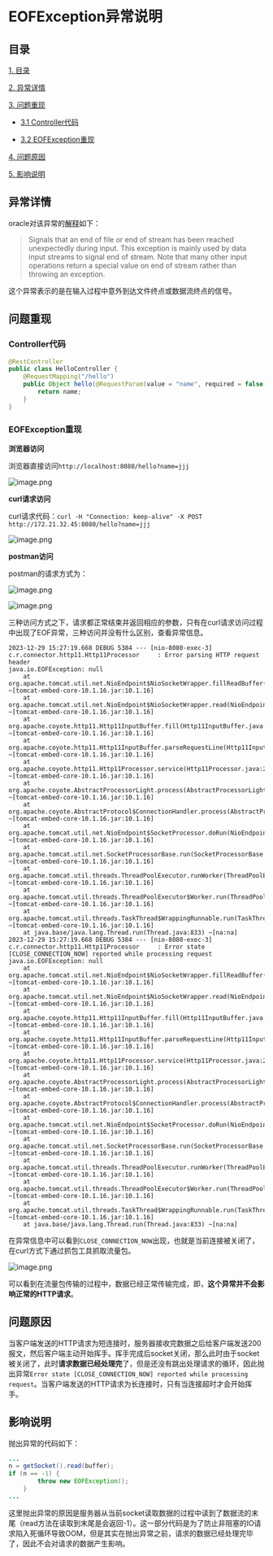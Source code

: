 # EOFException异常说明

## 目录

[1. 目录](#目录)

[2. 异常详情](#异常详情)

[3. 问题重现](#问题重现)

- [3.1 Controller代码](#controller代码)

- [3.2 EOFException重现](#eofexception重现)

[4. 问题原因](#问题原因)

[5. 影响说明](#影响说明)



## 异常详情

oracle对该异常的[解释](https://docs.oracle.com/javase/8/docs/api/java/io/EOFException.html)如下：

> Signals that an end of file or end of stream has been reached unexpectedly during input.
> This exception is mainly used by data input streams to signal end of stream. Note that many other input
> operations return a special value on end of stream rather than throwing an exception.

这个异常表示的是在输入过程中意外到达文件终点或数据流终点的信号。

## 问题重现

### Controller代码

```java
@RestController
public class HelloController {
    @RequestMapping("/hello")
    public Object hello(@RequestParam(value = "name", required = false) String name) {
        return name;
    }
}
```

### EOFException重现

**浏览器访问**

浏览器直接访问`http://localhost:8080/hello?name=jjj`

![image.png](./imgs/1703840287469-8c9a8051-1193-4e3c-9095-684aeaab21c3.png)

**curl请求访问**

curl请求代码：`curl -H "Connection: keep-alive" -X POST http://172.21.32.45:8080/hello?name=jjj`

![image.png](./imgs/1703840084776-611c4fab-1918-4c04-9ebb-d7c31a1efb7c.png)

**postman访问**

postman的请求方式为：

![image.png](./imgs/1703840329294-e032659a-70eb-461e-8c62-729fa23a1147.png)

![image.png](./imgs/1703840346261-8ab5374b-b54f-4a59-bb66-547722c878dd.png)

三种访问方式之下，请求都正常结束并返回相应的参数，只有在curl请求访问过程中出现了EOF异常，三种访问并没有什么区别，查看异常信息。

```shell
2023-12-29 15:27:19.668 DEBUG 5384 --- [nio-8080-exec-3] c.r.connector.http11.Http11Processor     : Error parsing HTTP request header
java.io.EOFException: null
	at org.apache.tomcat.util.net.NioEndpoint$NioSocketWrapper.fillReadBuffer(NioEndpoint.java:1296) ~[tomcat-embed-core-10.1.16.jar:10.1.16]
	at org.apache.tomcat.util.net.NioEndpoint$NioSocketWrapper.read(NioEndpoint.java:1184) ~[tomcat-embed-core-10.1.16.jar:10.1.16]
	at org.apache.coyote.http11.Http11InputBuffer.fill(Http11InputBuffer.java:785) ~[tomcat-embed-core-10.1.16.jar:10.1.16]
	at org.apache.coyote.http11.Http11InputBuffer.parseRequestLine(Http11InputBuffer.java:348) ~[tomcat-embed-core-10.1.16.jar:10.1.16]
	at org.apache.coyote.http11.Http11Processor.service(Http11Processor.java:264) ~[tomcat-embed-core-10.1.16.jar:10.1.16]
	at org.apache.coyote.AbstractProcessorLight.process(AbstractProcessorLight.java:63) ~[tomcat-embed-core-10.1.16.jar:10.1.16]
	at org.apache.coyote.AbstractProtocol$ConnectionHandler.process(AbstractProtocol.java:896) ~[tomcat-embed-core-10.1.16.jar:10.1.16]
	at org.apache.tomcat.util.net.NioEndpoint$SocketProcessor.doRun(NioEndpoint.java:1744) ~[tomcat-embed-core-10.1.16.jar:10.1.16]
	at org.apache.tomcat.util.net.SocketProcessorBase.run(SocketProcessorBase.java:52) ~[tomcat-embed-core-10.1.16.jar:10.1.16]
	at org.apache.tomcat.util.threads.ThreadPoolExecutor.runWorker(ThreadPoolExecutor.java:1191) ~[tomcat-embed-core-10.1.16.jar:10.1.16]
	at org.apache.tomcat.util.threads.ThreadPoolExecutor$Worker.run(ThreadPoolExecutor.java:659) ~[tomcat-embed-core-10.1.16.jar:10.1.16]
	at org.apache.tomcat.util.threads.TaskThread$WrappingRunnable.run(TaskThread.java:61) ~[tomcat-embed-core-10.1.16.jar:10.1.16]
	at java.base/java.lang.Thread.run(Thread.java:833) ~[na:na]
2023-12-29 15:27:19.668 DEBUG 5384 --- [nio-8080-exec-3] c.r.connector.http11.Http11Processor     : Error state [CLOSE_CONNECTION_NOW] reported while processing request
java.io.EOFException: null
	at org.apache.tomcat.util.net.NioEndpoint$NioSocketWrapper.fillReadBuffer(NioEndpoint.java:1296) ~[tomcat-embed-core-10.1.16.jar:10.1.16]
	at org.apache.tomcat.util.net.NioEndpoint$NioSocketWrapper.read(NioEndpoint.java:1184) ~[tomcat-embed-core-10.1.16.jar:10.1.16]
	at org.apache.coyote.http11.Http11InputBuffer.fill(Http11InputBuffer.java:785) ~[tomcat-embed-core-10.1.16.jar:10.1.16]
	at org.apache.coyote.http11.Http11InputBuffer.parseRequestLine(Http11InputBuffer.java:348) ~[tomcat-embed-core-10.1.16.jar:10.1.16]
	at org.apache.coyote.http11.Http11Processor.service(Http11Processor.java:264) ~[tomcat-embed-core-10.1.16.jar:10.1.16]
	at org.apache.coyote.AbstractProcessorLight.process(AbstractProcessorLight.java:63) ~[tomcat-embed-core-10.1.16.jar:10.1.16]
	at org.apache.coyote.AbstractProtocol$ConnectionHandler.process(AbstractProtocol.java:896) ~[tomcat-embed-core-10.1.16.jar:10.1.16]
	at org.apache.tomcat.util.net.NioEndpoint$SocketProcessor.doRun(NioEndpoint.java:1744) ~[tomcat-embed-core-10.1.16.jar:10.1.16]
	at org.apache.tomcat.util.net.SocketProcessorBase.run(SocketProcessorBase.java:52) ~[tomcat-embed-core-10.1.16.jar:10.1.16]
	at org.apache.tomcat.util.threads.ThreadPoolExecutor.runWorker(ThreadPoolExecutor.java:1191) ~[tomcat-embed-core-10.1.16.jar:10.1.16]
	at org.apache.tomcat.util.threads.ThreadPoolExecutor$Worker.run(ThreadPoolExecutor.java:659) ~[tomcat-embed-core-10.1.16.jar:10.1.16]
	at org.apache.tomcat.util.threads.TaskThread$WrappingRunnable.run(TaskThread.java:61) ~[tomcat-embed-core-10.1.16.jar:10.1.16]
	at java.base/java.lang.Thread.run(Thread.java:833) ~[na:na]
```

在异常信息中可以看到`CLOSE_CONNECTION_NOW`出现，也就是当前连接被关闭了，在curl方式下通过抓包工具抓取流量包。

![image.png](./imgs/1703842317762-5d9db84d-238b-4154-895f-23851942d1a0.png)

可以看到在流量包传输的过程中，数据已经正常传输完成，即，**这个异常并不会影响正常的HTTP请求**。

## 问题原因

当客户端发送的HTTP请求为短连接时，服务器接收完数据之后给客户端发送200报文，然后客户端主动开始挥手。挥手完成后socket关闭，那么此时由于socket被关闭了，此时**请求数据已经处理完**了，但是还没有跳出处理请求的循环，因此抛出异常`Error state [CLOSE_CONNECTION_NOW] reported while processing request`。当客户端发送的HTTP请求为长连接时，只有当连接超时才会开始挥手。

## 影响说明

抛出异常的代码如下：

```java
...
n = getSocket().read(buffer);
if (n == -1) {
        throw new EOFException();
    }
...
```

这里抛出异常的原因是服务器从当前socket读取数据的过程中读到了数据流的末尾（read方法在读取到末尾是会返回-1）。这一部分代码是为了防止非阻塞的IO请求陷入死循环导致OOM，但是其实在抛出异常之前，请求的数据已经处理完毕了，因此不会对请求的数据产生影响。